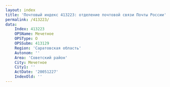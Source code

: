 ```yaml
---
layout: index
title: 'Почтовый индекс 413223: отделение почтовой связи Почты России'
permalink: /413223/
data:
    Index: 413223
    OPSName: Мечетное
    OPSType: О
    OPSSubm: 413129
    Region: 'Саратовская область'
    Autonom: ''
    Area: 'Советский район'
    City: Мечетное
    City1: ''
    ActDate: '20051227'
    IndexOld: ''
---
```


